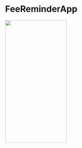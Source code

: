 # FeeReminderApp

<!-- ![Screenshot_2021-04-25-16-22-43-432_com whatever charcha](https://user-images.githubusercontent.com/56843176/120081094-54519100-c0d9-11eb-837e-482847deeff1.jpg) -->
<img src="https://user-images.githubusercontent.com/56843176/120081094-54519100-c0d9-11eb-837e-482847deeff1.jpg" width="200" height="400" />
